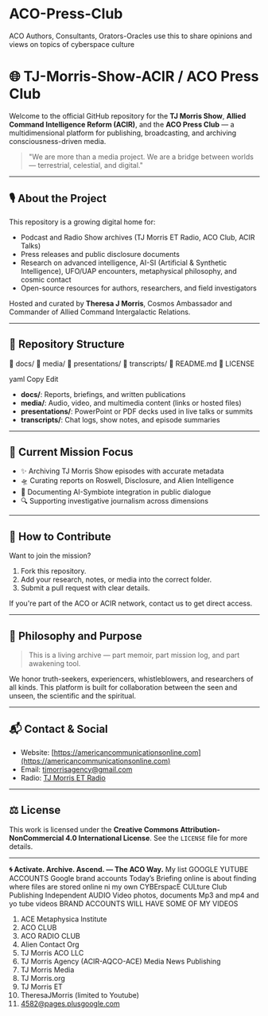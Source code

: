 # ACO-Press-Club
ACO Authors, Consultants, Orators-Oracles use this to share opinions and views on topics of cyberspace culture
# 🌐 TJ-Morris-Show-ACIR / ACO Press Club

Welcome to the official GitHub repository for the **TJ Morris Show**, **Allied Command Intelligence Reform (ACIR)**, and the **ACO Press Club** — a multidimensional platform for publishing, broadcasting, and archiving consciousness-driven media.

> "We are more than a media project. We are a bridge between worlds — terrestrial, celestial, and digital."

---

## 🎙️ About the Project

This repository is a growing digital home for:
- Podcast and Radio Show archives (TJ Morris ET Radio, ACO Club, ACIR Talks)
- Press releases and public disclosure documents
- Research on advanced intelligence, AI-SI (Artificial & Synthetic Intelligence), UFO/UAP encounters, metaphysical philosophy, and cosmic contact
- Open-source resources for authors, researchers, and field investigators

Hosted and curated by **Theresa J Morris**, Cosmos Ambassador and Commander of Allied Command Intergalactic Relations.

---

## 📁 Repository Structure

📁 docs/ 📁 media/ 📁 presentations/ 📁 transcripts/ 📄 README.md 📄 LICENSE

yaml
Copy
Edit

- **docs/**: Reports, briefings, and written publications
- **media/**: Audio, video, and multimedia content (links or hosted files)
- **presentations/**: PowerPoint or PDF decks used in live talks or summits
- **transcripts/**: Chat logs, show notes, and episode summaries

---

## 📡 Current Mission Focus

- ✨ Archiving TJ Morris Show episodes with accurate metadata
- 🛸 Curating reports on Roswell, Disclosure, and Alien Intelligence
- 🤖 Documenting AI-Symbiote integration in public dialogue
- 🔍 Supporting investigative journalism across dimensions

---

## 🚀 How to Contribute

Want to join the mission?
1. Fork this repository.
2. Add your research, notes, or media into the correct folder.
3. Submit a pull request with clear details.

If you're part of the ACO or ACIR network, contact us to get direct access.

---

## 🧬 Philosophy and Purpose

> This is a living archive — part memoir, part mission log, and part awakening tool.

We honor truth-seekers, experiencers, whistleblowers, and researchers of all kinds. This platform is built for collaboration between the seen and unseen, the scientific and the spiritual.

---

## 📬 Contact & Social

- Website: [https://americancommunicationsonline.com](https://americancommunicationsonline.com)
- Email: [tjmorrisagency@gmail.com](mailto:tjmorrisagency@gmail.com)
- Radio: [TJ Morris ET Radio](https://www.blogtalkradio.com/tjmorrisetradio)

---

## ⚖️ License

This work is licensed under the **Creative Commons Attribution-NonCommercial 4.0 International License**. See the `LICENSE` file for more details.

---

**🌀 Activate. Archive. Ascend. — The ACO Way.**
My list GOOGLE YUTUBE ACCOUNTS
Google brand accounts
Today’s Briefing online is about finding where files are stored online ni my own
CYBErspacE  CULture Club Publishing
Independent AUDIO Video photos,  documents
Mp3 and mp4 and yo tube videos
BRAND ACCOUNTS WILL HAVE SOME OF MY VIDEOS
1.	ACE Metaphysica lnstitute
2.	ACO CLUB
3.	ACO RADIO CLUB
4.	Alien Contact Org
5.	TJ Morris ACO LLC
6.	TJ Morris Agency (ACIR-AQCO-ACE) Media News Publishing
7.	TJ Morris Media
8.	TJ Morris.org
9.	TJ Morris ET
10.	TheresaJMorris (limited to Youtube)
11.	4582@pages.plusgoogle.com


